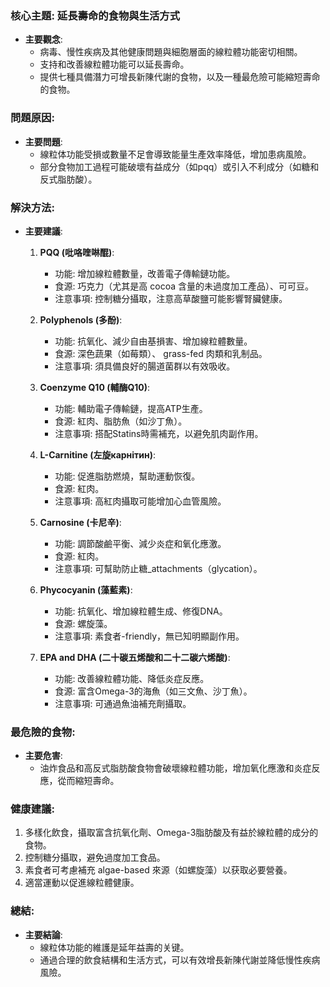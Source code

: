 ### 核心主題: 延長壽命的食物與生活方式
- **主要觀念**: 
  - 病毒、慢性疾病及其他健康問題與細胞層面的線粒體功能密切相關。
  - 支持和改善線粒體功能可以延長壽命。
  - 提供七種具備潛力可增長新陳代謝的食物，以及一種最危險可能縮短壽命的食物。

### 問題原因:
- **主要問題**:
  - 線粒体功能受損或數量不足會導致能量生產效率降低，增加患病風險。
  - 部分食物加工過程可能破壞有益成分（如pqq）或引入不利成分（如糖和反式脂肪酸）。

### 解決方法:
- **主要建議**:
  1. **PQQ (吡咯喹啉醌)**:
     - 功能: 增加線粒體數量，改善電子傳輸鏈功能。
     - 食源: 巧克力（尤其是高 cocoa 含量的未過度加工產品）、可可豆。
     - 注意事項: 控制糖分攝取，注意高草酸鹽可能影響腎臟健康。

  2. **Polyphenols (多酚)**:
     - 功能: 抗氧化、減少自由基損害、增加線粒體數量。
     - 食源: 深色蔬果（如莓類）、 grass-fed 肉類和乳制品。
     - 注意事項: 須具備良好的腸道菌群以有效吸收。

  3. **Coenzyme Q10 (輔酶Q10)**:
     - 功能: 輔助電子傳輸鏈，提高ATP生產。
     - 食源: 紅肉、脂肪魚（如沙丁魚）。
     - 注意事項: 搭配Statins時需補充，以避免肌肉副作用。

  4. **L-Carnitine (左旋карнітин)**:
     - 功能: 促進脂肪燃燒，幫助運動恢復。
     - 食源: 紅肉。
     - 注意事項: 高紅肉攝取可能增加心血管風險。

  5. **Carnosine (卡尼辛)**:
     - 功能: 調節酸鹼平衡、減少炎症和氧化應激。
     - 食源: 紅肉。
     - 注意事項: 可幫助防止糖_attachments（glycation）。

  6. **Phycocyanin (藻藍素)**:
     - 功能: 抗氧化、增加線粒體生成、修復DNA。
     - 食源: 螺旋藻。
     - 注意事項: 素食者-friendly，無已知明顯副作用。

  7. **EPA and DHA (二十碳五烯酸和二十二碳六烯酸)**:
     - 功能: 改善線粒體功能、降低炎症反應。
     - 食源: 富含Omega-3的海魚（如三文魚、沙丁魚）。
     - 注意事項: 可通過魚油補充劑攝取。

### 最危險的食物:
- **主要危害**:
  - 油炸食品和高反式脂肪酸食物會破壞線粒體功能，增加氧化應激和炎症反應，從而縮短壽命。
  
### 健康建議:
1. 多樣化飲食，攝取富含抗氧化劑、Omega-3脂肪酸及有益於線粒體的成分的食物。
2. 控制糖分攝取，避免過度加工食品。
3. 素食者可考慮補充 algae-based 來源（如螺旋藻）以获取必要營養。
4. 適當運動以促進線粒體健康。

### 總結:
- **主要結論**:
  - 線粒体功能的維護是延年益壽的关键。
  - 通過合理的飲食結構和生活方式，可以有效增長新陳代謝並降低慢性疾病風險。
